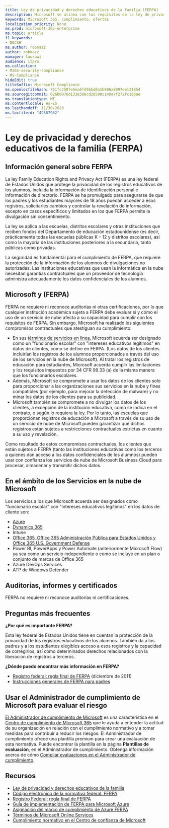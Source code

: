 ```yaml
---
title: Ley de privacidad y derechos educativos de la familia (FERPA)
description: Microsoft se alinea con los requisitos de la ley de privacidad y derechos educativos de la serie estadounidense.
keywords: Microsoft 365, cumplimiento, ofertas
localization_priority: None
ms.prod: microsoft-365-enterprise
ms.topic: article
f1.keywords:
- NOCSH
ms.author: robmazz
author: robmazz
manager: laurawi
audience: itpro
ms.collection:
- M365-security-compliance
- MS-Compliance
hideEdit: true
titleSuffix: Microsoft Compliance
ms.openlocfilehash: 761fc250fe5ea6fd9bbd0a1b886a8097ee131854
ms.sourcegitcommit: 626b0076d133e588cd28598c149a7f272fc18bae
ms.translationtype: MT
ms.contentlocale: es-ES
ms.lasthandoff: 11/30/2020
ms.locfileid: "49507962"
---
```

# <a name="family-educational-rights-and-privacy-act-ferpa"></a>Ley de privacidad y derechos educativos de la familia (FERPA)

## <a name="ferpa-overview"></a>Información general sobre FERPA

La ley Family Education Rights and Privacy Act (FERPA) es una ley federal de Estados Unidos que protege la privacidad de los registros educativos de los alumnos, incluida la información de identificación personal e información de directorio. FERPA se ha promulgado para asegurarse de que los padres y los estudiantes mayores de 18 años puedan acceder a esos registros, solicitarles cambios y controlar la revelación de información, excepto en casos específicos y limitados en los que FERPA permite la divulgación sin consentimiento.

La ley se aplica a las escuelas, distritos escolares y otras instituciones que reciben fondos del Departamento de educación estadounidense (es decir, prácticamente todas las escuelas públicas K – 12 y distritos escolares), así como la mayoría de las instituciones posteriores a la secundaria, tanto públicas como privadas.

La seguridad es fundamental para el cumplimiento de FERPA, que requiere la protección de la información de los alumnos de divulgaciones no autorizadas. Las instituciones educativas que usan la informática en la nube necesitan garantías contractuales que un proveedor de tecnología administra adecuadamente los datos confidenciales de los alumnos.

## <a name="microsoft-and-ferpa"></a>Microsoft y (FERPA)

FERPA no requiere ni reconoce auditorías ni otras certificaciones, por lo que cualquier institución académica sujeta a FERPA debe evaluar si y cómo el uso de un servicio de nube afecta a su capacidad para cumplir con los requisitos de FERPA. Sin embargo, Microsoft ha realizado los siguientes compromisos contractuales que atestiguan su cumplimiento:

- En sus [términos de servicios en línea](https://aka.ms/Online-Services-Terms), Microsoft acuerda ser designado como un "funcionario escolar" con "intereses educativos legítimos" en datos de clientes, como se define en FERPA. (Los datos de los clientes incluirían los registros de los alumnos proporcionados a través del uso de los servicios en la nube de Microsoft). Al tratar los registros de educación para estudiantes, Microsoft acuerda cumplir las limitaciones y los requisitos impuestos por 34 CFR 99.33 (a) de la misma manera que los funcionarios escolares.
- Además, Microsoft se compromete a usar los datos de los clientes solo para proporcionar a las organizaciones sus servicios en la nube y fines compatibles (por ejemplo, para mejorar la detección de malware) y no minar los datos de los clientes para su publicidad.
- Microsoft también se compromete a no divulgar los datos de los clientes, a excepción de la institución educativa, como se indica en el contrato, o según lo requiera la ley. Por lo tanto, las escuelas que proporcionan registros de educación a Microsoft a través de su uso de un servicio de nube de Microsoft pueden garantizar que dichos registros están sujetos a restricciones contractuales estrictas en cuanto a su uso y revelación.

Como resultado de estos compromisos contractuales, los clientes que están sujetos a FERPA (tanto las instituciones educativas como los terceros a quienes dan acceso a los datos confidenciales de los alumnos) pueden usar con confianza los servicios de nube de Microsoft Business Cloud para procesar, almacenar y transmitir dichos datos.

## <a name="microsoft-in-scope-cloud-services"></a>En el ámbito de los Servicios en la nube de Microsoft 

Los servicios a los que Microsoft acuerda ser designados como "funcionario escolar" con "intereses educativos legítimos" en los datos de cliente son:

- [Azure](https://aka.ms/AzureCompliance)
- [Dynamics 365](https://aka.ms/d365-compliance-list)
- Intune
- [Office 365, Office 365 Administración Pública para Estados Unidos y Office 365 U.S. Government Defense](https://go.microsoft.com/fwlink/p/?LinkID=2077751)
- Power BI, PowerApps y Power Automate (anteriormente Microsoft Flow) ya sea como un servicio independiente o como se incluye en un plan o conjunto de marcas de Office 365
- Azure DevOps Services
- ATP de Windows Defender

## <a name="audits-reports-and-certificates"></a>Auditorías, informes y certificados

FERPA no requiere ni reconoce auditorías ni certificaciones.

## <a name="frequently-asked-questions"></a>Preguntas más frecuentes

**¿Por qué es importante FERPA?**

Esta ley federal de Estados Unidos tiene en cuentan la protección de la privacidad de los registros educativos de los alumnos. También da a los padres y a los estudiantes elegibles acceso a esos registros y la capacidad de corregirlos, así como determinados derechos relacionados con la liberación de registros a terceros.

**¿Dónde puedo encontrar más información en FERPA?**

- [Registro federal: regla final de FERPA](https://aka.ms/ferpa-reg) (diciembre de 2011)
- [Instrucciones generales de FERPA para padres](https://www2.ed.gov/policy/gen/guid/fpco/ferpa/parents.html)

## <a name="use-microsoft-compliance-manager-to-assess-your-risk"></a>Usar el Administrador de cumplimiento de Microsoft para evaluar el riesgo

[El Administrador de cumplimiento de Microsoft](https://docs.microsoft.com/microsoft-365/compliance/compliance-manager) es una característica en el [Centro de cumplimiento de Microsoft 365](https://docs.microsoft.com/microsoft-365/compliance/microsoft-365-compliance-center) que le ayuda a entender la actitud de su organización en relación con el cumplimiento normativo y a tomar medidas para contribuir a reducir los riesgos. El Administrador de cumplimiento ofrece una plantilla premium para crear una evaluación de esta normativa. Puede encontrar la plantilla en la página **Plantillas de evaluación**, en el Administrador de cumplimiento. Obtenga información acerca de cómo [Compilar evaluaciones en el Administrador de cumplimiento](https://docs.microsoft.com/microsoft-365/compliance/compliance-manager-assessments).

## <a name="resources"></a>Recursos

- [Ley de privacidad y derechos educativos de la familia](https://www.ed.gov/policy/gen/guid/fpco/ferpa/index.html)
- [Código electrónico de la normativa federal: FERPA](https://aka.ms/FERPA-GPO)
- [Registro Federal: regla final de FERPA](https://aka.ms/ferpa-reg)
- [Guía de implementación de FERPA para Microsoft Azure](https://aka.ms/azureferpa)
- [Asignación del marco de cumplimiento de Azure FERPA](https://aka.ms/AzureFERPAMapping)
- [Términos de Microsoft Online Services](https://aka.ms/Online-Services-Terms)
- [Cumplimiento normativo en el Centro de confianza de Microsoft](https://www.microsoft.com/trust-center/compliance/compliance-overview)
